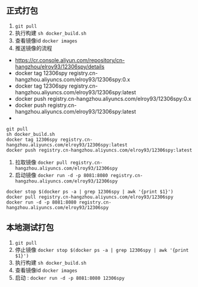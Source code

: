 ## 正式打包

1. `git pull `
2. 执行构建 `sh docker_build.sh`
3. 查看镜像id `docker images `
4. 推送镜像的流程 
- https://cr.console.aliyun.com/repository/cn-hangzhou/elroy93/12306spy/details
- docker tag 12306spy registry.cn-hangzhou.aliyuncs.com/elroy93/12306spy:0.x
- docker tag 12306spy registry.cn-hangzhou.aliyuncs.com/elroy93/12306spy:latest
- docker push registry.cn-hangzhou.aliyuncs.com/elroy93/12306spy:0.x
- docker push registry.cn-hangzhou.aliyuncs.com/elroy93/12306spy:latest
- 
```shell
git pull
sh docker_build.sh
docker tag 12306spy registry.cn-hangzhou.aliyuncs.com/elroy93/12306spy:latest
docker push registry.cn-hangzhou.aliyuncs.com/elroy93/12306spy:latest
```

1. 拉取镜像 `docker pull registry.cn-hangzhou.aliyuncs.com/elroy93/12306spy`
2. 启动镜像 `docker run -d -p 8081:8080 registry.cn-hangzhou.aliyuncs.com/elroy93/12306spy`
```shell
docker stop $(docker ps -a | grep 12306spy | awk '{print $1}')
docker pull registry.cn-hangzhou.aliyuncs.com/elroy93/12306spy
docker run -d -p 8081:8080 registry.cn-hangzhou.aliyuncs.com/elroy93/12306spy
```

## 本地测试打包 
1. `git pull `
2. 停止镜像 `docker stop $(docker ps -a | grep 12306spy | awk '{print $1}')`
3. 执行构建 `sh docker_build.sh`
4. 查看镜像id `docker images `
5. 启动 : `docker run -d -p 8081:8080 12306spy`